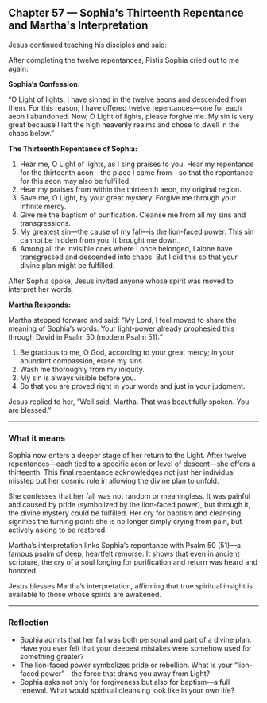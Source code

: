 ## Chapter 57 — Sophia's Thirteenth Repentance and Martha's Interpretation

Jesus continued teaching his disciples and said:

After completing the twelve repentances, Pistis Sophia cried out to me again:

**Sophia’s Confession:**

“O Light of lights, I have sinned in the twelve aeons and descended from them. For this reason, I have offered twelve repentances—one for each aeon I abandoned. Now, O Light of lights, please forgive me. My sin is very great because I left the high heavenly realms and chose to dwell in the chaos below.”

**The Thirteenth Repentance of Sophia:**

1. Hear me, O Light of lights, as I sing praises to you. Hear my repentance for the thirteenth aeon—the place I came from—so that the repentance for this aeon may also be fulfilled.
2. Hear my praises from within the thirteenth aeon, my original region.
3. Save me, O Light, by your great mystery. Forgive me through your infinite mercy.
4. Give me the baptism of purification. Cleanse me from all my sins and transgressions.
5. My greatest sin—the cause of my fall—is the lion-faced power. This sin cannot be hidden from you. It brought me down.
6. Among all the invisible ones where I once belonged, I alone have transgressed and descended into chaos. But I did this so that your divine plan might be fulfilled.

After Sophia spoke, Jesus invited anyone whose spirit was moved to interpret her words.

**Martha Responds:**

Martha stepped forward and said:
“My Lord, I feel moved to share the meaning of Sophia’s words. Your light-power already prophesied this through David in Psalm 50 (modern Psalm 51):”

1. Be gracious to me, O God, according to your great mercy; in your abundant compassion, erase my sins.
2. Wash me thoroughly from my iniquity.
3. My sin is always visible before you.
4. So that you are proved right in your words and just in your judgment.

Jesus replied to her, “Well said, Martha. That was beautifully spoken. You are blessed.”

---

### What it means

Sophia now enters a deeper stage of her return to the Light. After twelve repentances—each tied to a specific aeon or level of descent—she offers a thirteenth. This final repentance acknowledges not just her individual misstep but her cosmic role in allowing the divine plan to unfold.

She confesses that her fall was not random or meaningless. It was painful and caused by pride (symbolized by the lion-faced power), but through it, the divine mystery could be fulfilled. Her cry for baptism and cleansing signifies the turning point: she is no longer simply crying from pain, but actively asking to be restored.

Martha’s interpretation links Sophia’s repentance with Psalm 50 (51)—a famous psalm of deep, heartfelt remorse. It shows that even in ancient scripture, the cry of a soul longing for purification and return was heard and honored.

Jesus blesses Martha’s interpretation, affirming that true spiritual insight is available to those whose spirits are awakened.

---

### Reflection

* Sophia admits that her fall was both personal and part of a divine plan. Have you ever felt that your deepest mistakes were somehow used for something greater?
* The lion-faced power symbolizes pride or rebellion. What is your “lion-faced power”—the force that draws you away from Light?
* Sophia asks not only for forgiveness but also for baptism—a full renewal. What would spiritual cleansing look like in your own life?
